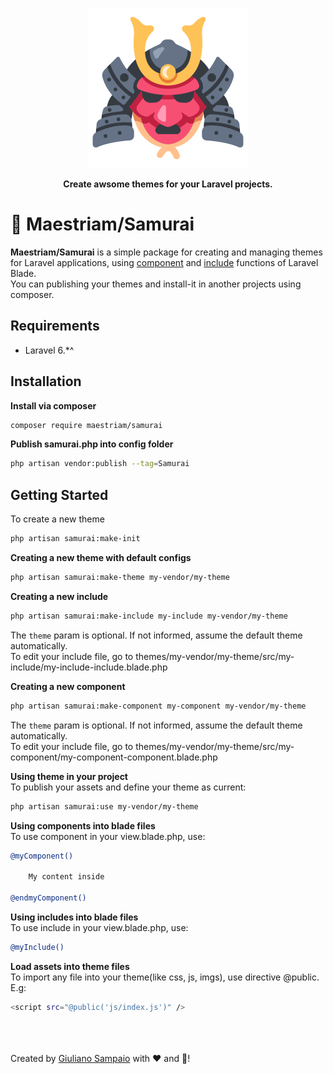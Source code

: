 <p align="center">
    <img width="256" src="imgs/samurai.png">
</p>

<p align="center"><b>Create awsome themes for your Laravel projects.</b></p>


# 🔴 Maestriam/Samurai

**Maestriam/Samurai** is a simple package for creating and managing themes for Laravel applications, using [component](https://laravel.com/docs/5.8/blade#components-and-slots) and [include](https://laravel.com/docs/5.8/blade#including-sub-views) functions of Laravel Blade.  
You can publishing your themes and install-it in another projects using composer.  

## Requirements

- Laravel 6.*^ 

## Installation

**Install via composer**
``` bash
composer require maestriam/samurai
```

**Publish samurai.php into config folder**
``` bash
php artisan vendor:publish --tag=Samurai
```

## Getting Started

To create a new theme
``` bash
php artisan samurai:make-init
```

**Creating a new theme with default configs**
``` bash
php artisan samurai:make-theme my-vendor/my-theme
```

**Creating a new include**   
``` bash
php artisan samurai:make-include my-include my-vendor/my-theme 
```
The `theme` param is optional. If not informed, assume the default theme automatically.  
To edit your include file, go to themes/my-vendor/my-theme/src/my-include/my-include-include.blade.php

**Creating a new component**  
``` bash
php artisan samurai:make-component my-component my-vendor/my-theme
```
The `theme` param is optional. If not informed, assume the default theme automatically.   
To edit your include file, go to themes/my-vendor/my-theme/src/my-component/my-component-component.blade.php

**Using theme in your project**  
To publish your assets and define your theme as current:
``` bash
php artisan samurai:use my-vendor/my-theme
```

**Using components into blade files**  
To use component in your view.blade.php, use:
``` bash
@myComponent()

    My content inside

@endmyComponent()
```

**Using includes into blade files**  
To use include in your view.blade.php, use:
``` bash
@myInclude()
```

**Load assets into theme files**  
To import any file into your theme(like css, js, imgs), use directive @public.  
E.g:
``` bash
<script src="@public('js/index.js')" />
```  
<br></br>  
Created by [Giuliano Sampaio](https://github.com/giusampaio) with ❤️ and 🍺!
